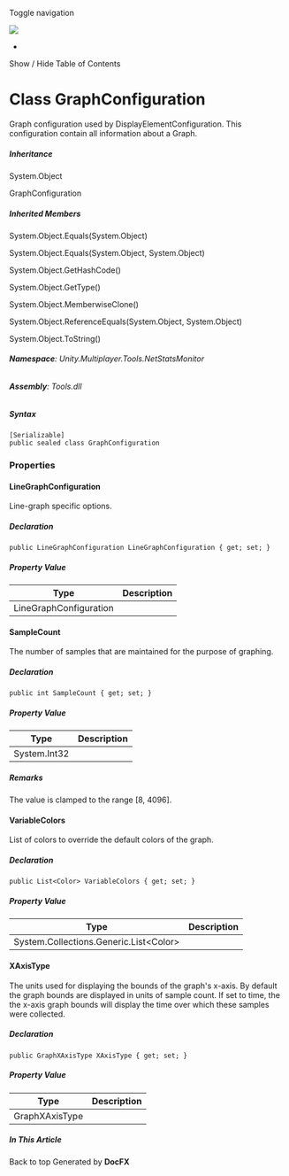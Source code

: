 <div id="wrapper">

<div>

<div class="container">

<div class="navbar-header">

Toggle navigation

<img src="../logo.svg" id="logo" class="svg" />

</div>

<div id="navbar" class="collapse navbar-collapse">

<div class="form-group">

</div>

</div>

</div>

<div class="subnav navbar navbar-default">

<div id="breadcrumb" class="container hide-when-search">

-   

</div>

</div>

</div>

<div class="container body-content hide-when-search" role="main">

<div class="sidenav hide-when-search">

Show / Hide Table of Contents

<div id="sidetoggle" class="sidetoggle collapse">

<div id="sidetoc">

</div>

</div>

</div>

<div class="article row grid-right">

<div class="col-md-10">

# Class GraphConfiguration

<div class="markdown level0 summary">

Graph configuration used by DisplayElementConfiguration. This
configuration contain all information about a Graph.

</div>

<div class="markdown level0 conceptual">

</div>

<div class="inheritance">

##### Inheritance

<div class="level0">

System.Object

</div>

<div class="level1">

GraphConfiguration

</div>

</div>

<div class="inheritedMembers">

##### Inherited Members

<div>

System.Object.Equals(System.Object)

</div>

<div>

System.Object.Equals(System.Object, System.Object)

</div>

<div>

System.Object.GetHashCode()

</div>

<div>

System.Object.GetType()

</div>

<div>

System.Object.MemberwiseClone()

</div>

<div>

System.Object.ReferenceEquals(System.Object, System.Object)

</div>

<div>

System.Object.ToString()

</div>

</div>

###### **Namespace**: Unity.Multiplayer.Tools.NetStatsMonitor

###### **Assembly**: Tools.dll

##### Syntax

<div class="codewrapper">

``` lang-csharp
[Serializable]
public sealed class GraphConfiguration
```

</div>

### Properties

#### LineGraphConfiguration

<div class="markdown level1 summary">

Line-graph specific options.

</div>

<div class="markdown level1 conceptual">

</div>

##### Declaration

<div class="codewrapper">

``` lang-csharp
public LineGraphConfiguration LineGraphConfiguration { get; set; }
```

</div>

##### Property Value

| Type                   | Description |
|------------------------|-------------|
| LineGraphConfiguration |             |

#### SampleCount

<div class="markdown level1 summary">

The number of samples that are maintained for the purpose of graphing.

</div>

<div class="markdown level1 conceptual">

</div>

##### Declaration

<div class="codewrapper">

``` lang-csharp
public int SampleCount { get; set; }
```

</div>

##### Property Value

| Type         | Description |
|--------------|-------------|
| System.Int32 |             |

##### Remarks

<div class="markdown level1 remarks">

The value is clamped to the range \[8, 4096\].

</div>

#### VariableColors

<div class="markdown level1 summary">

List of colors to override the default colors of the graph.

</div>

<div class="markdown level1 conceptual">

</div>

##### Declaration

<div class="codewrapper">

``` lang-csharp
public List<Color> VariableColors { get; set; }
```

</div>

##### Property Value

| Type                                     | Description |
|------------------------------------------|-------------|
| System.Collections.Generic.List\<Color\> |             |

#### XAxisType

<div class="markdown level1 summary">

The units used for displaying the bounds of the graph's x-axis. By
default the graph bounds are displayed in units of sample count. If set
to time, the the x-axis graph bounds will display the time over which
these samples were collected.

</div>

<div class="markdown level1 conceptual">

</div>

##### Declaration

<div class="codewrapper">

``` lang-csharp
public GraphXAxisType XAxisType { get; set; }
```

</div>

##### Property Value

| Type           | Description |
|----------------|-------------|
| GraphXAxisType |             |

</div>

<div class="hidden-sm col-md-2" role="complementary">

<div class="sideaffix">

<div class="contribution">

</div>

##### In This Article

<div>

</div>

</div>

</div>

</div>

</div>

<div class="grad-bottom">

</div>

<div class="footer">

<div class="container">

Back to top Generated by **DocFX**

</div>

</div>

</div>
